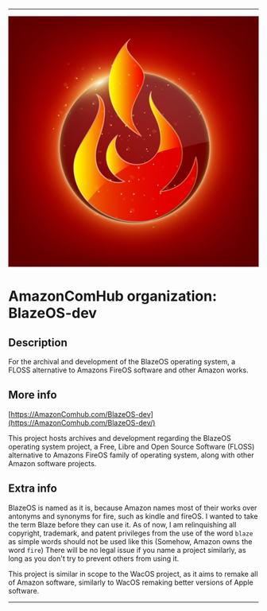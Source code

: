 
***

![BlazeOS_LOGO1.jpeg failed to load. The file may be missing or corrupt. Check the file path for errors first.](/AdditionalInfo/2/BlazeOS-dev/BlazeOS_LOGO1.jpeg)

# AmazonComHub organization: BlazeOS-dev

## Description

For the archival and development of the BlazeOS operating system, a FLOSS alternative to Amazons FireOS software and other Amazon works.

## More info

[https://AmazonComhub.com/BlazeOS-dev](https://AmazonComhub.com/BlazeOS-dev/)

This project hosts archives and development regarding the BlazeOS operating system project, a Free, Libre and Open Source Software (FLOSS) alternative to Amazons FireOS family of operating system, along with other Amazon software projects.

## Extra info

BlazeOS is named as it is, because Amazon names most of their works over antonyms and synonyms for fire, such as kindle and fireOS. I wanted to take the term Blaze before they can use it. As of now, I am relinquishing all copyright, trademark, and patent privileges from the use of the word `blaze` as simple words should not be used like this (Somehow, Amazon owns the word `fire`) There will be no legal issue if you name a project similarly, as long as you don't try to prevent others from using it.

This project is similar in scope to the WacOS project, as it aims to remake all of Amazon software, similarly to WacOS remaking better versions of Apple software.

***
